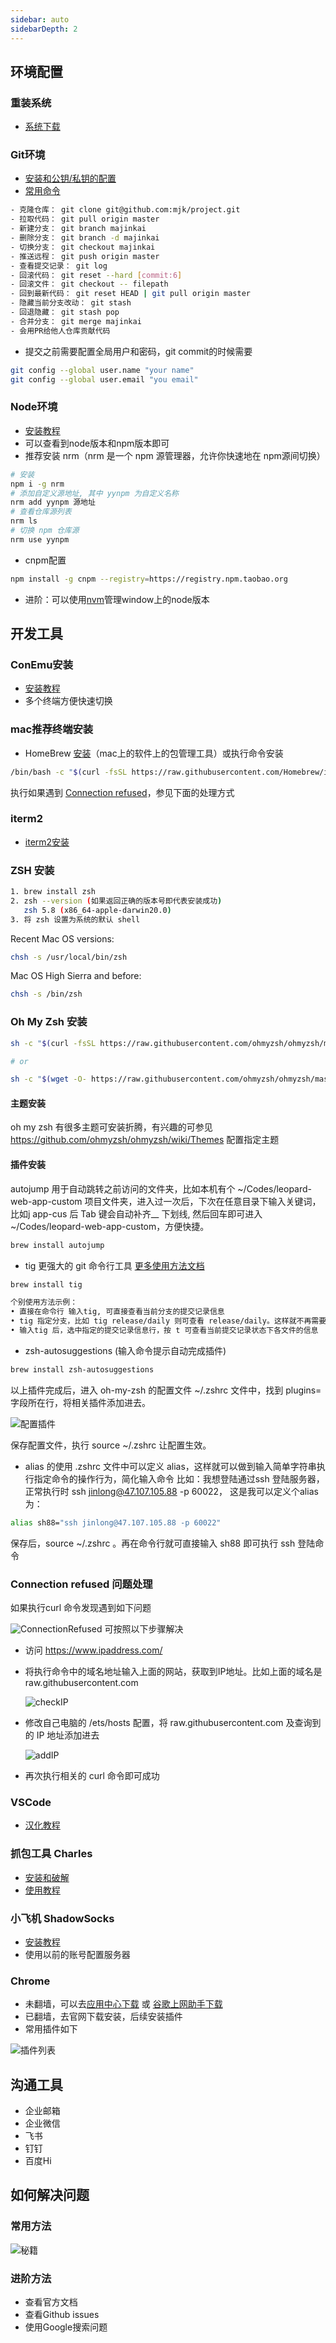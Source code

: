 ```yaml
---
sidebar: auto
sidebarDepth: 2
---
```

## 环境配置
### 重装系统
- [系统下载](https://msdn.itellyou.cn/)

### Git环境
- [安装和公钥/私钥的配置](https://www.cnblogs.com/joyho/articles/4062574.html)
- [常用命令](https://github.com/Majk1224/project)
``` bash
- 克隆仓库： git clone git@github.com:mjk/project.git
- 拉取代码： git pull origin master
- 新建分支： git branch majinkai
- 删除分支： git branch -d majinkai
- 切换分支： git checkout majinkai
- 推送远程： git push origin master
- 查看提交记录： git log 
- 回滚代码： git reset --hard [commit:6]
- 回滚文件： git checkout -- filepath
- 回到最新代码： git reset HEAD | git pull origin master
- 隐藏当前分支改动： git stash 
- 回退隐藏： git stash pop
- 合并分支： git merge majinkai
- 会用PR给他人仓库贡献代码
```
- 提交之前需要配置全局用户和密码，git commit的时候需要  
```bash
git config --global user.name "your name"  
git config --global user.email "you email"
```
### Node环境
- [安装教程](https://www.cnblogs.com/zhouyu2017/p/6485265.html)
- 可以查看到node版本和npm版本即可
- 推荐安装 nrm（nrm 是一个 npm 源管理器，允许你快速地在 npm源间切换）
```bash
# 安装
npm i -g nrm
# 添加自定义源地址, 其中 yynpm 为自定义名称
nrm add yynpm 源地址
# 查看仓库源列表
nrm ls
# 切换 npm 仓库源
nrm use yynpm
```
- cnpm配置
``` bash
npm install -g cnpm --registry=https://registry.npm.taobao.org
```
- 进阶：可以使用[nvm](https://github.com/creationix/nvm)管理window上的node版本


## 开发工具
### ConEmu安装
- [安装教程](https://www.jianshu.com/p/264e75aef8bb)
- 多个终端方便快速切换

### mac推荐终端安装

- HomeBrew [安装](https://brew.sh/)（mac上的软件上的包管理工具）或执行命令安装
``` bash
/bin/bash -c "$(curl -fsSL https://raw.githubusercontent.com/Homebrew/install/HEAD/install.sh)"
```
执行如果遇到 [Connection refused](#ConnectionRefused)，参见下面的处理方式 
### iterm2 
- [iterm2安装](https://iterm2.com/)
### ZSH 安装

``` bash
1. brew install zsh
2. zsh --version (如果返回正确的版本号即代表安装成功)
   zsh 5.8 (x86_64-apple-darwin20.0)
3. 将 zsh 设置为系统的默认 shell
```
Recent Mac OS versions:
``` bash
chsh -s /usr/local/bin/zsh
```
Mac OS High Sierra and before:
``` bash
chsh -s /bin/zsh
```
### Oh My Zsh 安装
``` bash
sh -c "$(curl -fsSL https://raw.githubusercontent.com/ohmyzsh/ohmyzsh/master/tools/install.sh)"

# or

sh -c "$(wget -O- https://raw.githubusercontent.com/ohmyzsh/ohmyzsh/master/tools/install.sh)"
```
#### 主题安装
oh my zsh 有很多主题可安装折腾，有兴趣的可参见 https://github.com/ohmyzsh/ohmyzsh/wiki/Themes 配置指定主题

#### 插件安装
   autojump
用于自动跳转之前访问的文件夹，比如本机有个 ~/Codes/leopard-web-app-custom 项目文件夹，进入过一次后，下次在任意目录下输入关键词，比如j app-cus 后 Tab 键会自动补齐__ 下划线, 然后回车即可进入 ~/Codes/leopard-web-app-custom，方便快捷。
``` bash
brew install autojump
```
- tig 更强大的 git 命令行工具
[更多使用方法文档](https://jonas.github.io/tig/)
``` bash
brew install tig

个别使用方法示例：
• 直接在命令行 输入tig, 可直接查看当前分支的提交记录信息
• tig 指定分支，比如 tig release/daily 则可查看 release/daily。这样就不再需要切换到指定分支才能查看
• 输入tig 后，选中指定的提交记录信息行，按 t 可查看当前提交记录状态下各文件的信息
```
- zsh-autosuggestions (输入命令提示自动完成插件)
``` bash
brew install zsh-autosuggestions
```
以上插件完成后，进入 oh-my-zsh 的配置文件 ~/.zshrc 文件中，找到 plugins= 字段所在行，将相关插件添加进去。

![配置插件](/study/oyzPlugins.png)

保存配置文件，执行 source ~/.zshrc  让配置生效。
- alias 的使用
.zshrc 文件中可以定义 alias，这样就可以做到输入简单字符串执行指定命令的操作行为，简化输入命令
比如：我想登陆通过ssh 登陆服务器，正常执行时 ssh jinlong@47.107.105.88 -p 60022， 这是我可以定义个alias 为：
``` bash
alias sh88="ssh jinlong@47.107.105.88 -p 60022"
```
保存后，source ~/.zshrc 。再在命令行就可直接输入 sh88 即可执行 ssh 登陆命令
###  Connection refused<span id="ConnectionRefused"> 问题处理</span>

 如果执行curl 命令发现遇到如下问题

 ![ConnectionRefused](/study/ConnectionRefused.png)
 可按照以下步骤解决
- 访问 https://www.ipaddress.com/
- 将执行命令中的域名地址输入上面的网站，获取到IP地址。比如上面的域名是 raw.githubusercontent.com

  ![checkIP](/study/checkIP.png)

- 修改自己电脑的 /ets/hosts 配置，将 raw.githubusercontent.com 及查询到的 IP 地址添加进去
  
  ![addIP](/study/addIp.png)

- 再次执行相关的 curl 命令即可成功
### VSCode
- [汉化教程](https://jingyan.baidu.com/article/7e44095377c9d12fc1e2ef5b.html)
### 抓包工具 Charles
- [安装和破解](https://zhubangbang.com/charles-crack-version-free-download-and-install-tutorial.html)
- [使用教程](http://www.cnblogs.com/jiayuchn-test/p/8875105.html)
### 小飞机 ShadowSocks
- [安装教程](https://gitman6.github.io/cshow/windows.html)
- 使用以前的账号配置服务器
### Chrome
- 未翻墙，可以去[应用中心下载](https://pc.qq.com/detail/1/detail_2661.html) 或 [谷歌上网助手下载](http://googlehelper.net/)
- 已翻墙，去官网下载安装，后续安装插件
- 常用插件如下   

![插件列表](/study/FastStoneEditor.jpg)

## 沟通工具
- 企业邮箱
- 企业微信
- 飞书
- 钉钉
- 百度Hi

## 如何解决问题
### 常用方法
![秘籍](/study/baidu.png)
### 进阶方法
- 查看官方文档
- 查看Github issues
- 使用Google搜索问题